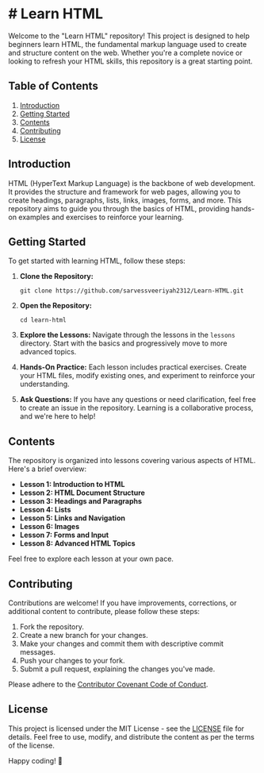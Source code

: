 # # Learn HTML

Welcome to the "Learn HTML" repository! This project is designed to help beginners learn HTML, the fundamental markup language used to create and structure content on the web. Whether you're a complete novice or looking to refresh your HTML skills, this repository is a great starting point.

## Table of Contents

1. [Introduction](#introduction)
2. [Getting Started](#getting-started)
3. [Contents](#contents)
4. [Contributing](#contributing)
5. [License](#license)

## Introduction

HTML (HyperText Markup Language) is the backbone of web development. It provides the structure and framework for web pages, allowing you to create headings, paragraphs, lists, links, images, forms, and more. This repository aims to guide you through the basics of HTML, providing hands-on examples and exercises to reinforce your learning.

## Getting Started

To get started with learning HTML, follow these steps:

1. **Clone the Repository:**
   ```
   git clone https://github.com/sarvessveeriyah2312/Learn-HTML.git
   ```

2. **Open the Repository:**
   ```
   cd learn-html
   ```

3. **Explore the Lessons:**
   Navigate through the lessons in the `lessons` directory. Start with the basics and progressively move to more advanced topics.

4. **Hands-On Practice:**
   Each lesson includes practical exercises. Create your HTML files, modify existing ones, and experiment to reinforce your understanding.

5. **Ask Questions:**
   If you have any questions or need clarification, feel free to create an issue in the repository. Learning is a collaborative process, and we're here to help!

## Contents

The repository is organized into lessons covering various aspects of HTML. Here's a brief overview:

- **Lesson 1: Introduction to HTML**
- **Lesson 2: HTML Document Structure**
- **Lesson 3: Headings and Paragraphs**
- **Lesson 4: Lists**
- **Lesson 5: Links and Navigation**
- **Lesson 6: Images**
- **Lesson 7: Forms and Input**
- **Lesson 8: Advanced HTML Topics**

Feel free to explore each lesson at your own pace.

## Contributing

Contributions are welcome! If you have improvements, corrections, or additional content to contribute, please follow these steps:

1. Fork the repository.
2. Create a new branch for your changes.
3. Make your changes and commit them with descriptive commit messages.
4. Push your changes to your fork.
5. Submit a pull request, explaining the changes you've made.

Please adhere to the [Contributor Covenant Code of Conduct](CODE_OF_CONDUCT.md).

## License

This project is licensed under the MIT License - see the [LICENSE](LICENSE) file for details. Feel free to use, modify, and distribute the content as per the terms of the license.

Happy coding! 🚀